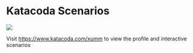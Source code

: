 # Katacoda Scenarios

[![](http://shields.katacoda.com/katacoda/xumm/count.svg)](https://www.katacoda.com/xumm "Get your profile on Katacoda.com")

Visit https://www.katacoda.com/xumm to view the profile and interactive scenarios
